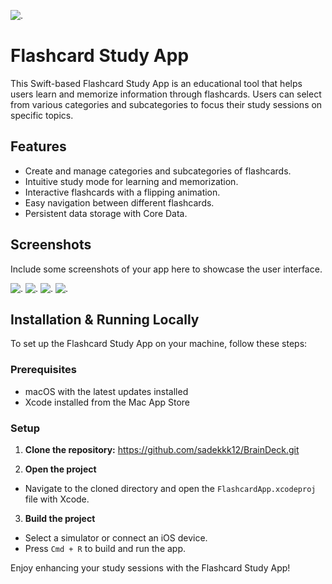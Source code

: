 ![.](x)
# Flashcard Study App

This Swift-based Flashcard Study App is an educational tool that helps users learn and memorize information through flashcards. Users can select from various categories and subcategories to focus their study sessions on specific topics.

## Features

- Create and manage categories and subcategories of flashcards.
- Intuitive study mode for learning and memorization.
- Interactive flashcards with a flipping animation.
- Easy navigation between different flashcards.
- Persistent data storage with Core Data.

## Screenshots

Include some screenshots of your app here to showcase the user interface.

![.](x)
![.](x)
![.](x)
![.](x)

## Installation & Running Locally

To set up the Flashcard Study App on your machine, follow these steps:

### Prerequisites
- macOS with the latest updates installed
- Xcode installed from the Mac App Store

### Setup
1. **Clone the repository:**
   https://github.com/sadekkk12/BrainDeck.git

2. **Open the project**
- Navigate to the cloned directory and open the `FlashcardApp.xcodeproj` file with Xcode.

3. **Build the project**
- Select a simulator or connect an iOS device.
- Press `Cmd + R` to build and run the app.

Enjoy enhancing your study sessions with the Flashcard Study App!
